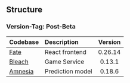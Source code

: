 ## Structure

### Version-Tag: Post-Beta

|   Codebase            |   Description         |    Version    |
|   :-------            |   :----------         |   :-------:   |
| [Fate](./fate)        |   React frontend      |   0.26.14     |
| [Bleach](./bleach)    |   Game Service        |   0.13.1      |
| [Amnesia](./amnesia)  |   Prediction model    |   0.18.6      |
